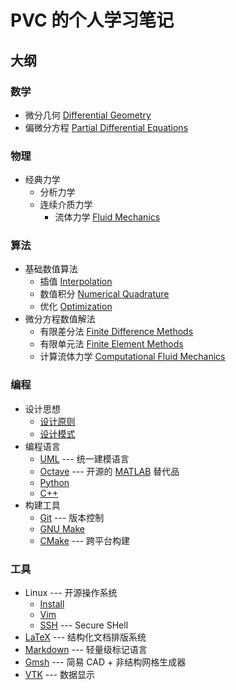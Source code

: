 # PVC 的个人学习笔记

## 大纲

### 数学
- 微分几何 [Differential Geometry](./mathematics/differential_geometry.lyx)
- 偏微分方程 [Partial Differential Equations](./mathematics/PDE.lyx)

### 物理
- 经典力学
  - 分析力学
  - 连续介质力学
    - 流体力学 [Fluid Mechanics](./physics/fluid.lyx)

### 算法
- 基础数值算法
  - 插值 [Interpolation](./algorithms/interpolation.lyx) 
  - 数值积分 [Numerical Quadrature](./algorithms/quadrature.lyx) 
  - 优化 [Optimization](./algorithms/optimization.lyx) 
- 微分方程数值解法
  - 有限差分法 [Finite Difference Methods](./algorithms/finite_difference.lyx)
  - 有限单元法 [Finite Element Methods](./algorithms/finite_element.lyx)
  - 计算流体力学 [Computational Fluid Mechanics](./algorithms/CFD.lyx)

### 编程
- 设计思想
  - [设计原则](./programming/principles/README.md)
  - [设计模式](./programming/patterns.md)
- 编程语言
  - [UML](./programming/UML.md) --- 统一建模语言
  - [Octave](./programming/Octave.md) --- 开源的 [MATLAB](https://www.mathworks.com/products/matlab.html) 替代品
  - [Python](./programming/Python.md)
  - [C++](./programming/C++/README.md)
- 构建工具
  - [Git](./programming/Git.md) --- 版本控制
  - [GNU Make](./programming/make/README.md#GNU-Make)
  - [CMake](./programming/make/README.md#CMake) --- 跨平台构建

### 工具
- Linux --- 开源操作系统
  - [Install](./tools/linux/install.md) 
  - [Vim](./tools/linux/vim.md)
  - [SSH](./tools/linux/ssh.md) --- Secure SHell
- [LaTeX](./tools/LaTeX/README.md) --- 结构化文档排版系统
- [Markdown](./tools/Markdown.md) --- 轻量级标记语言
- [Gmsh](./tools/Gmsh/README.md) --- 简易 CAD + 非结构网格生成器
- [VTK](./tools/VTK/README.md) --- 数据显示
